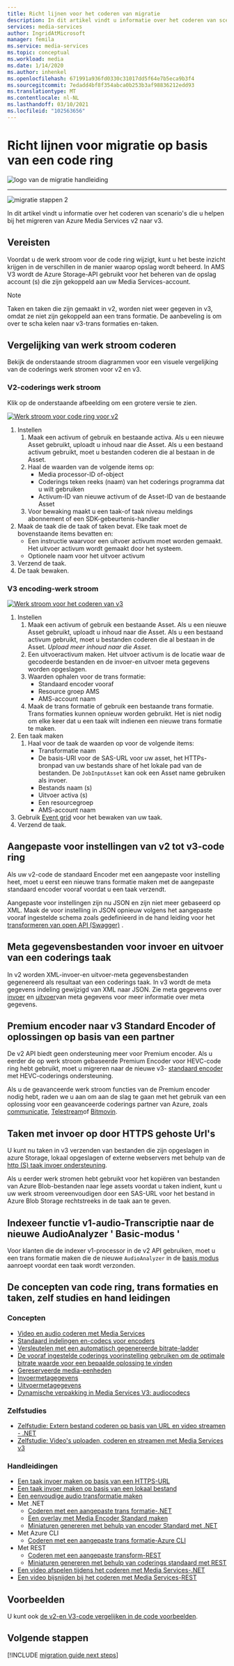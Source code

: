 ```yaml
---
title: Richt lijnen voor het coderen van migratie
description: In dit artikel vindt u informatie over het coderen van scenario's die u helpen bij het migreren van Azure Media Services v2 naar v3.
services: media-services
author: IngridAtMicrosoft
manager: femila
ms.service: media-services
ms.topic: conceptual
ms.workload: media
ms.date: 1/14/2020
ms.author: inhenkel
ms.openlocfilehash: 671991a936fd0330c31017dd5f64e7b5eca9b3f4
ms.sourcegitcommit: 7edadd4bf8f354abca0b253b3af98836212edd93
ms.translationtype: MT
ms.contentlocale: nl-NL
ms.lasthandoff: 03/10/2021
ms.locfileid: "102563656"
---
```

# <a name="encoding-scenario-based-migration-guidance"></a>Richt lijnen voor migratie op basis van een code ring

![logo van de migratie handleiding](./media/migration-guide/azure-media-services-logo-migration-guide.svg)

<hr color="#5ea0ef" size="10">

![migratie stappen 2](./media/migration-guide/steps-4.svg)

In dit artikel vindt u informatie over het coderen van scenario's die u helpen bij het migreren van Azure Media Services v2 naar v3.

## <a name="prerequisites"></a>Vereisten

Voordat u de werk stroom voor de code ring wijzigt, kunt u het beste inzicht krijgen in de verschillen in de manier waarop opslag wordt beheerd.  In AMS V3 wordt de Azure Storage-API gebruikt voor het beheren van de opslag account (s) die zijn gekoppeld aan uw Media Services-account.

> [!NOTE]
> Taken en taken die zijn gemaakt in v2, worden niet weer gegeven in v3, omdat ze niet zijn gekoppeld aan een trans formatie. De aanbeveling is om over te scha kelen naar v3-trans formaties en-taken.

## <a name="encoding-workflow-comparison"></a>Vergelijking van werk stroom coderen

Bekijk de onderstaande stroom diagrammen voor een visuele vergelijking van de coderings werk stromen voor v2 en v3.

### <a name="v2-encoding-workflow"></a>V2-coderings werk stroom

Klik op de onderstaande afbeelding om een grotere versie te zien.

[![Werk stroom voor code ring voor v2 ](./media/migration-guide/V2-pretty.svg)](./media/migration-guide/V2-pretty.svg#lightbox)

1. Instellen
    1. Maak een activum of gebruik en bestaande activa. Als u een nieuwe Asset gebruikt, uploadt u inhoud naar die Asset. Als u een bestaand activum gebruikt, moet u bestanden coderen die al bestaan in de Asset.
    2. Haal de waarden van de volgende items op:
        - Media processor-ID of-object
        - Coderings teken reeks (naam) van het coderings programma dat u wilt gebruiken
        - Activum-ID van nieuwe activum of de Asset-ID van de bestaande Asset
    3. Voor bewaking maakt u een taak-of taak niveau meldings abonnement of een SDK-gebeurtenis-handler
2. Maak de taak die de taak of taken bevat. Elke taak moet de bovenstaande items bevatten en:
    - Een instructie waarvoor een uitvoer activum moet worden gemaakt.  Het uitvoer activum wordt gemaakt door het systeem.
    - Optionele naam voor het uitvoer activum
3. Verzend de taak.
4. De taak bewaken.

### <a name="v3-encoding-workflow"></a>V3 encoding-werk stroom

[![Werk stroom voor het coderen van v3 ](./media/migration-guide/V3-pretty.svg)](./media/migration-guide/V3-pretty.svg#lightbox)

1. Instellen
    1. Maak een activum of gebruik een bestaande Asset. Als u een nieuwe Asset gebruikt, uploadt u inhoud naar die Asset. Als u een bestaand activum gebruikt, moet u bestanden coderen die al bestaan in de Asset. *Upload meer inhoud naar die Asset.*
    1. Een uitvoeractivum maken.  Het uitvoer activum is de locatie waar de gecodeerde bestanden en de invoer-en uitvoer meta gegevens worden opgeslagen.
    1. Waarden ophalen voor de trans formatie:
        - Standaard encoder vooraf
        - Resource groep AMS
        - AMS-account naam
    1. Maak de trans formatie of gebruik een bestaande trans formatie.  Trans formaties kunnen opnieuw worden gebruikt. Het is niet nodig om elke keer dat u een taak wilt indienen een nieuwe trans formatie te maken.
1. Een taak maken
    1. Haal voor de taak de waarden op voor de volgende items:
        - Transformatie naam
        - De basis-URI voor de SAS-URL voor uw asset, het HTTPs-bronpad van uw bestands share of het lokale pad van de bestanden. De `JobInputAsset` kan ook een Asset name gebruiken als invoer.
        - Bestands naam (s)
        - Uitvoer activa (s)
        - Een resourcegroep
        - AMS-account naam  
1. Gebruik [Event grid](monitor-events-portal-how-to.md) voor het bewaken van uw taak.
1. Verzend de taak.

## <a name="custom-presets-from-v2-to-v3-encoding"></a>Aangepaste voor instellingen van v2 tot v3-code ring

Als uw v2-code de standaard Encoder met een aangepaste voor instelling heet, moet u eerst een nieuwe trans formatie maken met de aangepaste standaard encoder vooraf voordat u een taak verzendt.

Aangepaste voor instellingen zijn nu JSON en zijn niet meer gebaseerd op XML. Maak de voor instelling in JSON opnieuw volgens het aangepaste vooraf ingestelde schema zoals gedefinieerd in de hand leiding voor het [transformeren van open API (Swagger)](https://github.com/Azure/azure-rest-api-specs/blob/master/specification/mediaservices/resource-manager/Microsoft.Media/stable/2020-05-01/examples/transforms-create.json) .

## <a name="input-and-output-metadata-files-from-an-encoding-job"></a>Meta gegevensbestanden voor invoer en uitvoer van een coderings taak

In v2 worden XML-invoer-en uitvoer-meta gegevensbestanden gegenereerd als resultaat van een coderings taak. In v3 wordt de meta gegevens indeling gewijzigd van XML naar JSON. Zie meta gegevens over [invoer](input-metadata-schema.md) en [uitvoer](output-metadata-schema.md)van meta gegevens voor meer informatie over meta gegevens.

## <a name="premium-encoder-to-v3-standard-encoder-or-partner-based-solutions"></a>Premium encoder naar v3 Standard Encoder of oplossingen op basis van een partner

De v2 API biedt geen ondersteuning meer voor Premium encoder. Als u eerder de op werk stroom gebaseerde Premium Encoder voor HEVC-code ring hebt gebruikt, moet u migreren naar de nieuwe v3- [standaard encoder](media-encoder-standard-formats.md) met HEVC-coderings ondersteuning.

Als u de geavanceerde werk stroom functies van de Premium encoder nodig hebt, raden we u aan om aan de slag te gaan met het gebruik van een oplossing voor een geavanceerde coderings partner van Azure, zoals [communicatie](https://imaginecommunications.com), [Telestream](https://www.telestream.net)of [Bitmovin](https://bitmovin.com).

## <a name="jobs-with-inputs-that-are-on-https-hosted-urls"></a>Taken met invoer op door HTTPS gehoste Url's

U kunt nu taken in v3 verzenden van bestanden die zijn opgeslagen in azure Storage, lokaal opgeslagen of externe webservers met behulp van de [http (S) taak invoer ondersteuning](job-input-from-http-how-to.md).

Als u eerder werk stromen hebt gebruikt voor het kopiëren van bestanden van Azure Blob-bestanden naar lege assets voordat u taken indient, kunt u uw werk stroom vereenvoudigen door een SAS-URL voor het bestand in Azure Blob Storage rechtstreeks in de taak aan te geven.

## <a name="indexer-v1-audio-transcription-to-the-new-audioanalyzer-basic-mode"></a>Indexeer functie v1-audio-Transcriptie naar de nieuwe AudioAnalyzer ' Basic-modus '

Voor klanten die de indexer v1-processor in de v2 API gebruiken, moet u een trans formatie maken die de nieuwe `AudioAnalyzer` in de [basis modus](how-to-create-basic-audio-transform.md) aanroept voordat een taak wordt verzonden.

## <a name="encoding-transforms-and-jobs-concepts-tutorials-and-how-to-guides"></a>De concepten van code ring, trans formaties en taken, zelf studies en hand leidingen

### <a name="concepts"></a>Concepten

- [Video en audio coderen met Media Services](encoding-concept.md)
- [Standaard indelingen en-codecs voor encoders](media-encoder-standard-formats.md)
- [Versleutelen met een automatisch gegenereerde bitrate-ladder](autogen-bitrate-ladder.md)
- [De vooraf ingestelde coderings voorinstelling gebruiken om de optimale bitrate waarde voor een bepaalde oplossing te vinden](content-aware-encoding.md)
- [Gereserveerde media-eenheden](concept-media-reserved-units.md)
- [Invoermetagegevens](input-metadata-schema.md)
- [Uitvoermetagegevens](output-metadata-schema.md)
- [Dynamische verpakking in Media Services V3: audiocodecs](dynamic-packaging-overview.md#audio-codecs-supported-by-dynamic-packaging)

### <a name="tutorials"></a>Zelfstudies

- [Zelfstudie: Extern bestand coderen op basis van URL en video streamen - .NET](stream-files-dotnet-quickstart.md)
- [Zelfstudie: Video's uploaden, coderen en streamen met Media Services v3](stream-files-tutorial-with-api.md)

### <a name="how-to-guides"></a>Handleidingen

- [Een taak invoer maken op basis van een HTTPS-URL](job-input-from-http-how-to.md)
- [Een taak invoer maken op basis van een lokaal bestand](job-input-from-local-file-how-to.md)
- [Een eenvoudige audio transformatie maken](how-to-create-basic-audio-transform.md)
- Met .NET
  - [Coderen met een aangepaste trans formatie-.NET](customize-encoder-presets-how-to.md)
  - [Een overlay met Media Encoder Standard maken](how-to-create-overlay.md)
  - [Miniaturen genereren met behulp van encoder Standard met .NET](media-services-generate-thumbnails-dotnet.md)
- Met Azure CLI
  - [Coderen met een aangepaste trans formatie-Azure CLI](custom-preset-cli-howto.md)
- Met REST
  - [Coderen met een aangepaste transform-REST](custom-preset-rest-howto.md)
  - [Miniaturen genereren met behulp van coderings standaard met REST](media-services-generate-thumbnails-rest.md)
- [Een video afspelen tijdens het coderen met Media Services-.NET](subclip-video-dotnet-howto.md)
- [Een video bijsnijden bij het coderen met Media Services-REST](subclip-video-rest-howto.md)

## <a name="samples"></a>Voorbeelden

U kunt ook [de v2-en V3-code vergelijken in de code voorbeelden](migrate-v-2-v-3-migration-samples.md).

## <a name="next-steps"></a>Volgende stappen

[!INCLUDE [migration guide next steps](./includes/migration-guide-next-steps.md)]
